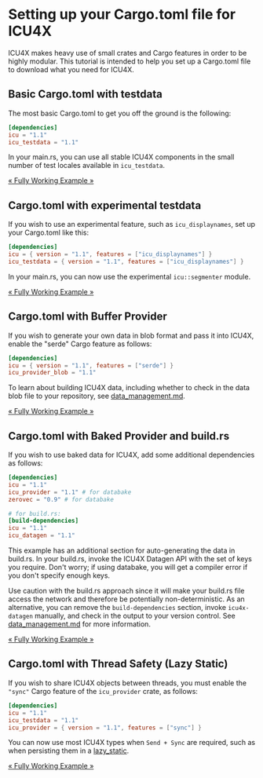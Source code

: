# Setting up your Cargo.toml file for ICU4X

ICU4X makes heavy use of small crates and Cargo features in order to be highly modular. This tutorial is intended to help you set up a Cargo.toml file to download what you need for ICU4X.

## Basic Cargo.toml with testdata

The most basic Cargo.toml to get you off the ground is the following:

```toml
[dependencies]
icu = "1.1"
icu_testdata = "1.1"
```

In your main.rs, you can use all stable ICU4X components in the small number of test locales available in `icu_testdata`.

[« Fully Working Example »](./crates/testdata)

## Cargo.toml with experimental testdata

If you wish to use an experimental feature, such as `icu_displaynames`, set up your Cargo.toml like this:

```toml
[dependencies]
icu = { version = "1.1", features = ["icu_displaynames"] }
icu_testdata = { version = "1.1", features = ["icu_displaynames"] }
```

In your main.rs, you can now use the experimental `icu::segmenter` module.

[« Fully Working Example »](./crates/experimental)

## Cargo.toml with Buffer Provider

If you wish to generate your own data in blob format and pass it into ICU4X, enable the "serde" Cargo feature as follows:

```toml
[dependencies]
icu = { version = "1.1", features = ["serde"] }
icu_provider_blob = "1.1"
```

To learn about building ICU4X data, including whether to check in the data blob file to your repository, see [data_management.md](./data_management.md).

[« Fully Working Example »](./crates/buffer)

## Cargo.toml with Baked Provider and build.rs

If you wish to use baked data for ICU4X, add some additional dependencies as follows:

```toml
[dependencies]
icu = "1.1"
icu_provider = "1.1" # for databake
zerovec = "0.9" # for databake

# for build.rs:
[build-dependencies]
icu = "1.1"
icu_datagen = "1.1"
```

This example has an additional section for auto-generating the data in build.rs. In your build.rs, invoke the ICU4X Datagen API with the set of keys you require. Don't worry; if using databake, you will get a compiler error if you don't specify enough keys.

Use caution with the build.rs approach since it will make your build.rs file access the network and therefore be potentially non-deterministic. As an alternative, you can remove the `build-dependencies` section,  invoke `icu4x-datagen` manually, and check in the output to your version control. See [data_management.md](./data_management.md) for more information.

[« Fully Working Example »](./crates/baked)

## Cargo.toml with Thread Safety (Lazy Static)

If you wish to share ICU4X objects between threads, you must enable the `"sync"` Cargo feature of the `icu_provider` crate, as follows:

```toml
[dependencies]
icu = "1.1"
icu_testdata = "1.1"
icu_provider = { version = "1.1", features = ["sync"] }
```

You can now use most ICU4X types when `Send + Sync` are required, such as when persisting them in a [lazy_static](https://docs.rs/lazy_static/latest/lazy_static/).

[« Fully Working Example »](./crates/lazy_static)

